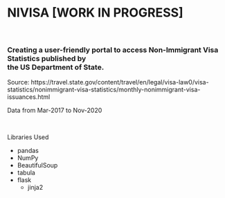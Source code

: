 <h1>NIVISA [WORK IN PROGRESS] </h1>
<br>
<h3> Creating a user-friendly portal to access Non-Immigrant Visa Statistics published by <br> the US Department of State. </h3>
Source: https://travel.state.gov/content/travel/en/legal/visa-law0/visa-statistics/nonimmigrant-visa-statistics/monthly-nonimmigrant-visa-issuances.html
<br>
<p> Data from Mar-2017 to Nov-2020 </p>
<br>
<p> Libraries Used
  
<ul>
  <li> pandas </li>
  <li> NumPy </li>
  <li> BeautifulSoup </li>
  <li> tabula </li>
  <li> flask 
    <ul> 
      <li>jinja2</li>
    </ul>
  </li>
  
</ul>
